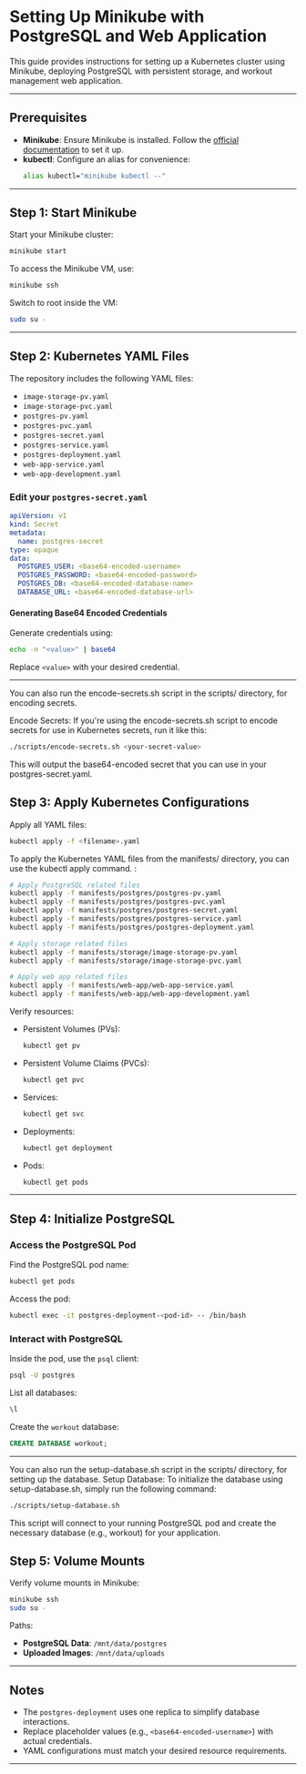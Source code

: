 # Setting Up Minikube with PostgreSQL and Web Application

This guide provides instructions for setting up a Kubernetes cluster using Minikube, deploying PostgreSQL with persistent storage, and workout management web application.

---

## Prerequisites

- **Minikube**: Ensure Minikube is installed. Follow the [official documentation](https://minikube.sigs.k8s.io/docs/start/?arch=%2Flinux%2Fx86-64%2Fstable%2Fbinary+download) to set it up.
- **kubectl**: Configure an alias for convenience:
  ```bash
  alias kubectl="minikube kubectl --"
  ```

---

## Step 1: Start Minikube

Start your Minikube cluster:
```bash
minikube start
```

To access the Minikube VM, use:
```bash
minikube ssh
```
Switch to root inside the VM:
```bash
sudo su -
```

---

## Step 2: Kubernetes YAML Files

The repository includes the following YAML files:
- `image-storage-pv.yaml`
- `image-storage-pvc.yaml`
- `postgres-pv.yaml`
- `postgres-pvc.yaml`
- `postgres-secret.yaml`
- `postgres-service.yaml`
- `postgres-deployment.yaml`
- `web-app-service.yaml`
- `web-app-development.yaml`

### Edit your `postgres-secret.yaml`
```yaml
apiVersion: v1
kind: Secret
metadata:
  name: postgres-secret
type: opaque
data:
  POSTGRES_USER: <base64-encoded-username>
  POSTGRES_PASSWORD: <base64-encoded-password>
  POSTGRES_DB: <base64-encoded-database-name>
  DATABASE_URL: <base64-encoded-database-url>
```
#### Generating Base64 Encoded Credentials
Generate credentials using:
```bash
echo -n "<value>" | base64
```
Replace `<value>` with your desired credential.

---
You can also run the encode-secrets.sh script in the scripts/ directory, for encoding secrets.

Encode Secrets: If you're using the encode-secrets.sh script to encode secrets for use in Kubernetes secrets, run it like this:

```bash
./scripts/encode-secrets.sh <your-secret-value>
```

This will output the base64-encoded secret that you can use in your postgres-secret.yaml.



## Step 3: Apply Kubernetes Configurations

Apply all YAML files:
```bash
kubectl apply -f <filename>.yaml
```

To apply the Kubernetes YAML files from the manifests/ directory, you can use the kubectl apply command. :

```bash
# Apply PostgreSQL related files
kubectl apply -f manifests/postgres/postgres-pv.yaml
kubectl apply -f manifests/postgres/postgres-pvc.yaml
kubectl apply -f manifests/postgres/postgres-secret.yaml
kubectl apply -f manifests/postgres/postgres-service.yaml
kubectl apply -f manifests/postgres/postgres-deployment.yaml

# Apply storage related files
kubectl apply -f manifests/storage/image-storage-pv.yaml
kubectl apply -f manifests/storage/image-storage-pvc.yaml

# Apply web app related files
kubectl apply -f manifests/web-app/web-app-service.yaml
kubectl apply -f manifests/web-app/web-app-development.yaml
```



Verify resources:
- Persistent Volumes (PVs):
  ```bash
  kubectl get pv
  ```
- Persistent Volume Claims (PVCs):
  ```bash
  kubectl get pvc
  ```
- Services:
  ```bash
  kubectl get svc
  ```
- Deployments:
  ```bash
  kubectl get deployment
  ```
- Pods:
  ```bash
  kubectl get pods
  ```

---

## Step 4: Initialize PostgreSQL

### Access the PostgreSQL Pod
Find the PostgreSQL pod name:
```bash
kubectl get pods
```
Access the pod:
```bash
kubectl exec -it postgres-deployment-<pod-id> -- /bin/bash
```

### Interact with PostgreSQL
Inside the pod, use the `psql` client:
```bash
psql -U postgres
```

List all databases:
```sql
\l
```

Create the `workout` database:
```sql
CREATE DATABASE workout;
```

---

You can also run the setup-database.sh script in the scripts/ directory, for setting up the database.
Setup Database: To initialize the database using setup-database.sh, simply run the following command:

```bash
./scripts/setup-database.sh
```

This script will connect to your running PostgreSQL pod and create the necessary database (e.g., workout) for your application.

## Step 5: Volume Mounts

Verify volume mounts in Minikube:
```bash
minikube ssh
sudo su -
```
Paths:
- **PostgreSQL Data**: `/mnt/data/postgres`
- **Uploaded Images**: `/mnt/data/uploads`

---

## Notes

- The `postgres-deployment` uses one replica to simplify database interactions.
- Replace placeholder values (e.g., `<base64-encoded-username>`) with actual credentials.
- YAML configurations must match your desired resource requirements.

---


